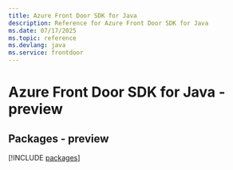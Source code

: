 ```yaml
---
title: Azure Front Door SDK for Java
description: Reference for Azure Front Door SDK for Java
ms.date: 07/17/2025
ms.topic: reference
ms.devlang: java
ms.service: frontdoor
---
```

# Azure Front Door SDK for Java - preview
## Packages - preview
[!INCLUDE [packages](front-door-index.md)]